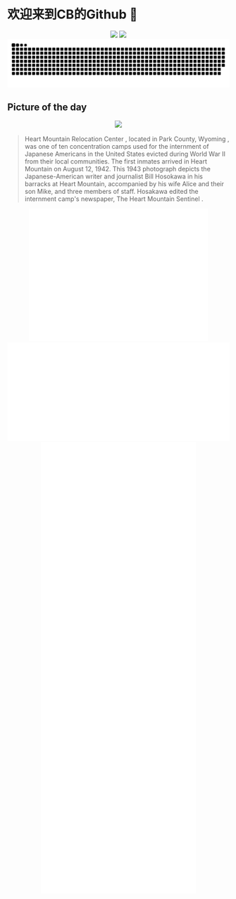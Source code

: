 
# 欢迎来到CB的Github 👋

<div align="center">
  <img height="137px" src="https://github-readme-stats.vercel.app/api?username=SuperCB&show_icons=true&theme=radical" />
  <img height="137px" src="https://github-readme-stats.vercel.app/api/top-langs/?username=SuperCB&hide_title=true&hide_border=true&layout=compact&langs_count=6&text_color=000&icon_color=fff" />
</div>


<div align="center">
    <img src="./contribution-snake/github-contribution-grid-snake.svg" />
</div>



## Picture of the day
<div align="center">
  <img width=400px src="https://upload.wikimedia.org/wikipedia/commons/thumb/e/e9/Heart_Mountain_Relocation_Center%2C_Heart_Mountain%2C_Wyoming._In_his_barracks_home_at_Block_7_-_21_-_NARA_-_539206_-_Restoration.jpg/600px-Heart_Mountain_Relocation_Center%2C_Heart_Mountain%2C_Wyoming._In_his_barracks_home_at_Block_7_-_21_-_NARA_-_539206_-_Restoration.jpg" />
</div>

>Heart Mountain Relocation Center , located in  Park County, Wyoming , was one of ten concentration camps used for the  internment of Japanese Americans  in the United States evicted during World War II from their local communities. The first inmates arrived in Heart Mountain on August 12, 1942. This 1943 photograph depicts the Japanese-American writer and journalist  Bill Hosokawa  in his barracks at Heart Mountain, accompanied by his wife Alice and their son Mike, and three members of staff. Hosakawa edited the internment camp's newspaper,  The Heart Mountain Sentinel .



<div align="center">
  <img height="300px" src="base_metrics.svg" />
  <img  src="metrics.plugin.calendar.full.svg" />
</div>


<div align="center">
  <img  src="plugin_metrics.svg" /> 
</div>
